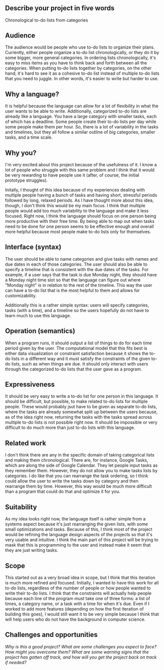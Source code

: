 # 

## Describe your project in five words
Chronological to-do lists from categories

## Audience
The audience would be people who use to-do lists to organize their plans.
Currently, either people organize a to-do list chronologically, or they do it by some bigger, more general
categories. In ordering lists chronologically, it's easy to miss items as you have to think back and forth
between all the categories. When putting to-do lists together by categories, on the other hand, it's hard to
see it as a cohesive to-do list instead of multiple to-do lists that you need to juggle. In other words, it's
easier to write but harder to use.


## Why a language?
It is helpful because the language can allow for a lot of flexibility in what the user wants to be able to
write. Additionally, categorized to-do lists are already like a language. You have a large category with
smaller tasks, each of which has a deadline. Some people create their to-do lists per day while some people 
make them per hour. So, there is a lot of variability in the tasks and timelines, but they all follow a similar
outline of big categories, smaller tasks, and a time scale.


## Why you?
I'm very excited about this project because of the usefulness of it. I know a lot of people who struggle with
this same problem and I think that it would be very rewarding to have people use it (after, of course, the
initial prototype struggles). 

Initally, I thought of this idea because of my experiences dealing with multiple people having a bunch of
tasks and having short, stressful periods followed by long, relaxed periods. As I have thought more 
about this idea, though, I don't think this would be my main focus. I think that
multiple people would add too much variability to the language and make it less focused. Right now, I
think the language should focus on one person being more productive with their free time. By being able
to map out when tasks need to be done for one person seems to be effective enough and overall more
helpful because most people make to-do lists only for themselves.


## Interface (syntax)
The user should be able to name categories and give tasks with names and due dates in each of those
categories. The user should also be able to specify a timeline that is consistent with the due
dates of the tasks. For example, if a user says that the task is due Monday night, they should have
a Monday night time slot so that the language can figure out where "Monday night" is in relation
to the rest of the timeline. This way the user can have a to-do list that is the most helpful
to them and allows for customizability.

Additionally this is a rather simple syntax: users will specify categories, tasks (with a time),
and a timeline so the users hopefully do not have to learn much to use this language.


## Operation (semantics)
When a program runs, it should output a list of things to do for each time period given
by the user. The computational model that this fits best is either data visualization
or constraint satisfaction because it shows the to-do lists in a different way and
it must satisfy the constraints of the given to-do lists, such as when things are due.
It should only interact with users through the categorized to-do lists that
the user gave as a program. 


## Expressiveness
It should be very easy to write a to-do list for one person in this language. It should
be difficult, but possible, to make related to-do lists for multiple people. These would
probably jsut have to be given as separate to-do lists, where the tasks are already
somewhat split up between the users because, as of the idea right now, returning the
tasks with the tasks spread across multiple to-do lists is not possible right now.
It should be impossible or very difficult to do much more than just to-do lists with
this language.


## Related work
I don't think there are any in the specific domain of taking categorical lists and making
them chronological. There are, for instance, Google Tasks, which are along the side of 
Google Calendar. They let people input tasks as they remember them. However, they do not
allow you to make tasks lists by categories. I do like that you can rearrange the task
ordering, so I think could allow the user to write the tasks down by category and then
rearrange them by time. However, this way would be much more difficult than a program
that could do that and optimize it for you.


## Suitability
As my idea looks right now, the language itself is rather simple from a systems aspect
because it's just rearranging the given lists, with some small optimizations and
tasks. Because of this, I think most of the project would be refining the language
design aspects of the projects so that it's very usable and intuitive. I think the
main part of this project will be trying to mask that this is programming to the user
and instead make it seem that they are just writing tasks.


## Scope
This started out as a very broad idea in scope, but I think that this iteration is
much more refined and focused. Initially, I wanted to have this work for all to-do
lists, regardless of the number of people or how people wanted to write their to-do
lists. I think that the constraints will actually help people because each line of the
program must take one of three forms: a list of times, a category name, or a task with
a time for when it's due. Even if I worked to add more features (depending on how the
first iteration of building this goes), I would still want it to be very simple because
I think that will help users who do not have the background in computer science.


## Challenges and opportunities
_Why is this a good project? What are some challenges you expect to face? How
might you overcome them? What are some warning signs that the project has gotten
off track, and how will you get the project back on track if needed?_
